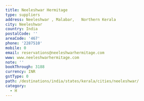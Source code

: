 ```yaml
---
title: Neeleshwar Hermitage
type: suppliers
address: Neeleshwar , Malabar,   Northern Kerala
city: Neeleshwar
country: India
postalCode: ''
areaCode: '467'
phone: '2287510'
mobile: 0
email: reservations@neeleshwarhermitage.com
www: www.neeleshwarhermitage.com
note: ''
bookThrough: 3188
currency: INR
gstType: 0
path: /destinations/india/states/kerala/cities/neeleshwar/
category:
  - H
---
```


